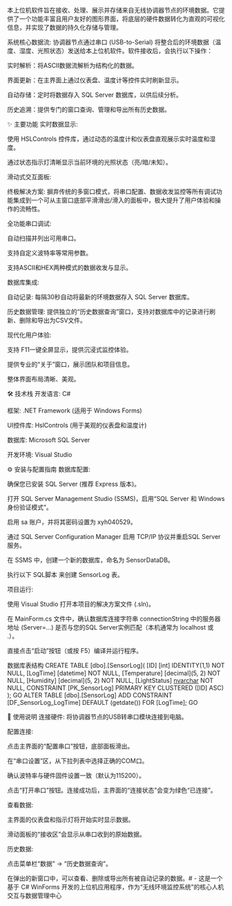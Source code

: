 本上位机软件旨在接收、处理、展示并存储来自无线协调器节点的环境数据。它提供了一个功能丰富且用户友好的图形界面，将底层的硬件数据转化为直观的可视化信息，并实现了数据的持久化存储与管理。

系统核心数据流:
协调器节点通过串口 (USB-to-Serial) 将整合后的环境数据（温度、湿度、光照状态）发送给本上位机软件。软件接收后，会执行以下操作：

实时解析：将ASCII数据流解析为结构化的数据。

界面更新：在主界面上通过仪表盘、温度计等控件实时刷新显示。

自动存储：定时将数据存入 SQL Server 数据库，以供后续分析。

历史追溯：提供专门的窗口查询、管理和导出所有历史数据。

✨ 主要功能
实时数据显示:

使用 HSLControls 控件库，通过动态的温度计和仪表盘直观展示实时温度和湿度。

通过状态指示灯清晰显示当前环境的光照状态（亮/暗/未知）。

滑动式交互面板:

终极解决方案: 摒弃传统的多窗口模式，将串口配置、数据收发监控等所有调试功能集成到一个可从主窗口底部平滑滑出/滑入的面板中，极大提升了用户体验和操作的流畅性。

全功能串口调试:

自动扫描并列出可用串口。

支持自定义波特率等常用参数。

支持ASCII和HEX两种模式的数据收发与显示。

数据库集成:

自动记录: 每隔30秒自动将最新的环境数据存入 SQL Server 数据库。

历史数据管理: 提供独立的“历史数据查询”窗口，支持对数据库中的记录进行刷新、删除和导出为CSV文件。

现代化用户体验:

支持 F11一键全屏显示，提供沉浸式监控体验。

提供专业的“关于”窗口，展示团队和项目信息。

整体界面布局清晰、美观。

🛠️ 技术栈
开发语言: C#

框架: .NET Framework (适用于 Windows Forms)

UI控件库: HslControls (用于美观的仪表盘和温度计)

数据库: Microsoft SQL Server

开发环境: Visual Studio

⚙️ 安装与配置指南
数据库配置:

确保您已安装 SQL Server (推荐 Express 版本)。

打开 SQL Server Management Studio (SSMS)，启用“SQL Server 和 Windows 身份验证模式”。

启用 sa 账户，并将其密码设置为 xyh040529。

通过 SQL Server Configuration Manager 启用 TCP/IP 协议并重启SQL Server服务。

在 SSMS 中，创建一个新的数据库，命名为 SensorDataDB。

执行以下 SQL脚本 来创建 SensorLog 表。

项目运行:

使用 Visual Studio 打开本项目的解决方案文件 (.sln)。

在 MainForm.cs 文件中，确认数据库连接字符串 connectionString 中的服务器地址 (Server=...) 是否与您的SQL Server实例匹配（本机通常为 localhost 或 .）。

直接点击“启动”按钮（或按 F5）编译并运行程序。

数据库表结构
CREATE TABLE [dbo].[SensorLog](
	[ID] [int] IDENTITY(1,1) NOT NULL,
	[LogTime] [datetime] NOT NULL,
	[Temperature] [decimal](5, 2) NOT NULL,
	[Humidity] [decimal](5, 2) NOT NULL,
	[LightStatus] [nvarchar](50) NOT NULL,
    CONSTRAINT [PK_SensorLog] PRIMARY KEY CLUSTERED ([ID] ASC)
);
GO
ALTER TABLE [dbo].[SensorLog] ADD CONSTRAINT [DF_SensorLog_LogTime] DEFAULT (getdate()) FOR [LogTime];
GO

📖 使用说明
连接硬件: 将协调器节点的USB转串口模块连接到电脑。

配置连接:

点击主界面的“配置串口”按钮，底部面板滑出。

在“串口设置”区，从下拉列表中选择正确的COM口。

确认波特率与硬件固件设置一致（默认为115200）。

点击“打开串口”按钮。连接成功后，主界面的“连接状态”会变为绿色“已连接”。

查看数据:

主界面的仪表盘和指示灯将开始实时显示数据。

滑动面板的“接收区”会显示从串口收到的原始数据。

历史数据:

点击菜单栏“数据” -> “历史数据查询”。

在弹出的新窗口中，可以查看、删除或导出所有被自动记录的数据。# -
这是一个基于 C# WinForms 开发的上位机应用程序，作为“无线环境监控系统”的核心人机交互与数据管理中心
